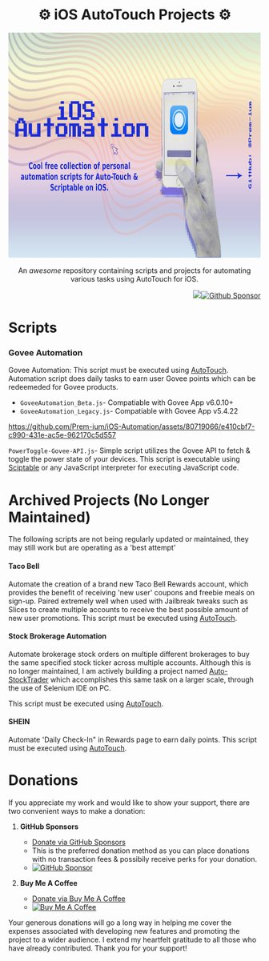 <h1 align="center"> ⚙️ iOS AutoTouch Projects ⚙️ </h1>
<p align="center">
    <img src="https://github.com/Prem-ium/iOS-Automation/blob/main/.github/Assets/iOS-Automation.jpeg?raw=true" alt="iOS AutoTouch Projects Banner" style="height: 450px;">
</p>
<p align="center">An <i>awesome</i> repository containing scripts and projects for automating various tasks using AutoTouch for iOS.</p>

<p align="right"><img src="https://img.shields.io/badge/javascript-%23323330.svg?style=for-the-badge&logo=javascript&logoColor=%23F7DF1E"/><a href="https://github.com/sponsors/Prem-ium" target="_blank"><img src="https://img.shields.io/badge/sponsor-30363D?style=for-the-badge&logo=GitHub-Sponsors&logoColor=#EA4AA" alt="Github Sponsor"/></a></p>

# Scripts

### Govee Automation
Govee Automation: This script must be executed using [AutoTouch](https://autotouch.net/). 
Automation script does daily tasks to earn user Govee points which can be redeemeded for Govee products. 
- `GoveeAutomation_Beta.js`- Compatiable with Govee App v6.0.10+
- `GoveeAutomation_Legacy.js`- Compatiable with Govee App v5.4.22

https://github.com/Prem-ium/iOS-Automation/assets/80719066/e410cbf7-c990-431e-ac5e-962170c5d557

`PowerToggle-Govee-API.js`- Simple script utilizes the Govee API to fetch & toggle the power state of your devices. This script is executable using [Sciptable](https://scriptable.app/) or any JavaScript interpreter for executing JavaScript code.

# Archived Projects (No Longer Maintained)
The following scripts are not being regularly updated or maintained, they may still work but are operating as a 'best attempt'

#### Taco Bell
Automate the creation of a brand new Taco Bell Rewards account, which provides the benefit of receiving 'new user' coupons and freebie meals on sign-up. Paired extremely well when used with Jailbreak tweaks such as Slices to create multiple accounts to receive the best possible amount of new user promotions. This script must be executed using [AutoTouch](https://autotouch.net/). 

#### Stock Brokerage Automation
Automate brokerage stock orders on multiple different brokerages to buy the same specified stock ticker across multiple accounts. Although this is no longer maintained, I am actively building a project named [Auto-StockTrader](https://github.com/Prem-ium/Auto-StockTrader) which accomplishes this same task on a larger scale, through the use of Selenium IDE on PC. 

This script must be executed using [AutoTouch](https://autotouch.net/). 

#### SHEIN
Automate 'Daily Check-In" in Rewards page to earn daily points. This script must be executed using [AutoTouch](https://autotouch.net/). 

# Donations
If you appreciate my work and would like to show your support, there are two convenient ways to make a donation:

1. **GitHub Sponsors**
   - [Donate via GitHub Sponsors](https://github.com/sponsors/Prem-ium)
   - This is the preferred donation method as you can place donations with no transaction fees & possibily receive perks for your donation.
   - [![GitHub Sponsor](https://img.shields.io/badge/sponsor-30363D?style=for-the-badge&logo=GitHub-Sponsors&logoColor=#EA4AAA)](https://github.com/sponsors/Prem-ium)

2. **Buy Me A Coffee**
   - [Donate via Buy Me A Coffee](https://www.buymeacoffee.com/prem.ium)
   - [![Buy Me A Coffee](https://img.shields.io/badge/Buy%20Me%20a%20Coffee-ffdd00?style=for-the-badge&logo=buy-me-a-coffee&logoColor=black)](https://www.buymeacoffee.com/prem.ium)

Your generous donations will go a long way in helping me cover the expenses associated with developing new features and promoting the project to a wider audience. I extend my heartfelt gratitude to all those who have already contributed. Thank you for your support!

